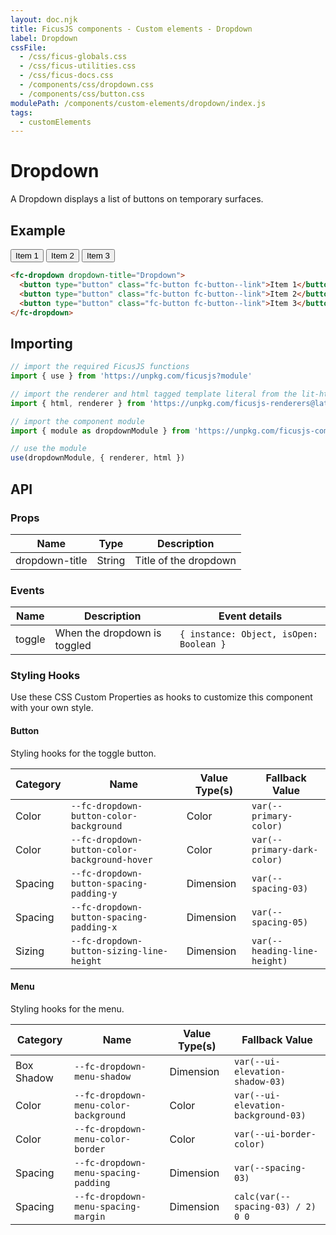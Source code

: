 ```yaml
---
layout: doc.njk
title: FicusJS components - Custom elements - Dropdown
label: Dropdown
cssFile:
  - /css/ficus-globals.css
  - /css/ficus-utilities.css
  - /css/ficus-docs.css
  - /components/css/dropdown.css
  - /components/css/button.css
modulePath: /components/custom-elements/dropdown/index.js
tags:
  - customElements
---
```

# Dropdown

A Dropdown displays a list of buttons on temporary surfaces.

## Example

<div class="fd-component-container">
  <fc-dropdown dropdown-title="Dropdown">
    <button type="button" class="fc-button fc-button--link">Item 1</button>
    <button type="button" class="fc-button fc-button--link">Item 2</button>
    <button type="button" class="fc-button fc-button--link">Item 3</button>
  </fc-dropdown>
</div>

```html
<fc-dropdown dropdown-title="Dropdown">
  <button type="button" class="fc-button fc-button--link">Item 1</button>
  <button type="button" class="fc-button fc-button--link">Item 2</button>
  <button type="button" class="fc-button fc-button--link">Item 3</button>
</fc-dropdown>
```

## Importing

```js
// import the required FicusJS functions
import { use } from 'https://unpkg.com/ficusjs?module'

// import the renderer and html tagged template literal from the lit-html library
import { html, renderer } from 'https://unpkg.com/ficusjs-renderers@latest/dist/lit-html.js'

// import the component module
import { module as dropdownModule } from 'https://unpkg.com/ficusjs-components@latest/components/custom-elements/dropdown/index.js'

// use the module
use(dropdownModule, { renderer, html })
```

## API

### Props

| Name | Type | Description |
| --- | --- | --- |
| dropdown-title | String | Title of the dropdown  |

### Events

| Name | Description | Event details |
| --- | --- | --- |
| toggle | When the dropdown is toggled | `{ instance: Object, isOpen: Boolean }` |

### Styling Hooks

Use these CSS Custom Properties as hooks to customize this component with your own style.

#### Button

Styling hooks for the toggle button.

| Category | Name | Value Type(s) | Fallback Value
| --- | --- | --- | --- |
| Color | `--fc-dropdown-button-color-background` | Color | `var(--primary-color)` |
| Color | `--fc-dropdown-button-color-background-hover` | Color | `var(--primary-dark-color)` |
| Spacing | `--fc-dropdown-button-spacing-padding-y` | Dimension | `var(--spacing-03)` |
| Spacing | `--fc-dropdown-button-spacing-padding-x` | Dimension | `var(--spacing-05)` |
| Sizing | `--fc-dropdown-button-sizing-line-height` | Dimension | `var(--heading-line-height)` |

#### Menu

Styling hooks for the menu.

| Category | Name | Value Type(s) | Fallback Value
| --- | --- | --- | --- |
| Box Shadow | `--fc-dropdown-menu-shadow` | Dimension | `var(--ui-elevation-shadow-03)` |
| Color | `--fc-dropdown-menu-color-background` | Color | `var(--ui-elevation-background-03)` |
| Color | `--fc-dropdown-menu-color-border` | Color | `var(--ui-border-color)` |
| Spacing | `--fc-dropdown-menu-spacing-padding` | Dimension | `var(--spacing-03)` |
| Spacing | `--fc-dropdown-menu-spacing-margin` | Dimension | `calc(var(--spacing-03) / 2) 0 0` |